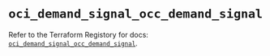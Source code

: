 # `oci_demand_signal_occ_demand_signal`

Refer to the Terraform Registory for docs: [`oci_demand_signal_occ_demand_signal`](https://registry.terraform.io/providers/oracle/oci/6.18.0/docs/resources/demand_signal_occ_demand_signal).
